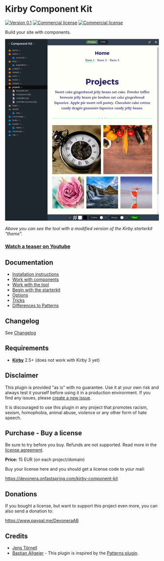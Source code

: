 # Kirby Component Kit

[![Version 0.1](https://img.shields.io/badge/version-0.1-blue.svg)](https://github.com/jenstornell/kirby-component-kit/blob/master/docs/changelog.md) [![Commercial license](https://img.shields.io/badge/license-commercial-red.svg)](https://github.com/jenstornell/kirby-component-kit/blob/master/docs/license.md) [![Commercial license](https://img.shields.io/badge/price-€15-yellow.svg)](https://github.com/jenstornell/kirby-component-kit#purchase---buy-a-license)

Build your site with components.

![Screenshot](docs/screenshot.png)

*Above you can see the tool with a modified version of the Kirby starterkit "theme".*

### [Watch a teaser on Youtube](https://youtu.be/MG4Aq_LHEGk)

## Documentation

- [Installation instructions](docs/install.md)
- [Work with components](docs/component.md)
- [Work with the tool](docs/tool.md)
- [Begin with the starterkit](docs/starterkit.md)
- [Options](docs/options.md)
- [Tricks](docs/tricks.md)
- [Differences to Patterns](docs/differences-to-patterns.md)

## Changelog

See [Changelog](docs/changelog.md)

## Requirements

- [**Kirby**](https://getkirby.com/) 2.5+ (does not work with Kirby 3 yet)

## Disclaimer

This plugin is provided "as is" with no guarantee. Use it at your own risk and always test it yourself before using it in a production environment. If you find any issues, please [create a new issue](https://github.com/jenstornell/kirby-component-kit/issues/new).

It is discouraged to use this plugin in any project that promotes racism, sexism, homophobia, animal abuse, violence or any other form of hate speech.

## Purchase - Buy a license

Be sure to try before you buy. Refunds are not supported. Read more in the [license agreement](docs/license.md).

**Price:** 15 EUR (on each project/domain)

Buy your license here and you should get a license code to your mail:

https://devonera.onfastspring.com/kirby-component-kit

## Donations

If you bought a license, but want to support this project even more, you can also send a donation to:

https://www.paypal.me/DevoneraAB

## Credits

- [Jens Törnell](https://github.com/jenstornell)
- [Bastian Allgeier](https://github.com/bastianallgeier) - This plugin is inspired by the [Patterns plugin](https://github.com/getkirby-plugins/patterns-plugin).